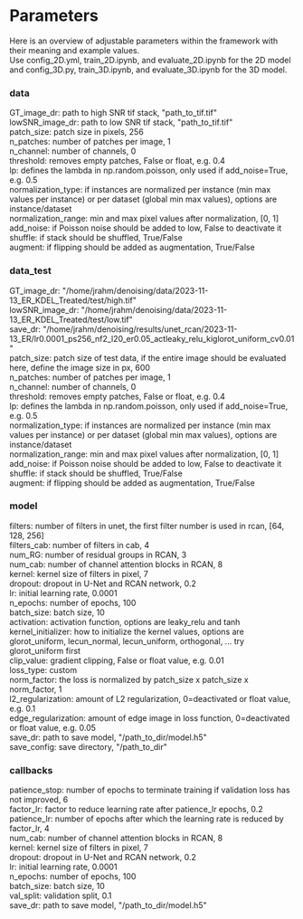 # Parameters
Here is an overview of adjustable parameters within the framework with their meaning and example values. </br>
Use config_2D.yml, train_2D.ipynb, and evaluate_2D.ipynb for the 2D model and config_3D.py, train_3D.ipynb, and evaluate_3D.ipynb for the 3D model. </br>

### data
GT_image_dr: path to high SNR tif stack, "path_to_tif.tif" </br>
lowSNR_image_dr: path to low SNR tif stack, "path_to_tif.tif" </br>
patch_size: patch size in pixels, 256 </br>
n_patches: number of patches per image, 1 </br>
n_channel: number of channels, 0 </br>
threshold: removes empty patches, False or float, e.g. 0.4 </br>
lp: defines the lambda in np.random.poisson, only used if add_noise=True, e.g. 0.5 </br>
normalization_type: if instances are normalized per instance (min max values per instance) or per dataset (global min max values), options are instance/dataset </br>
normalization_range: min and max pixel values after normalization, [0, 1] </br>
add_noise: if Poisson noise should be added to low, False to deactivate it </br>
shuffle: if stack should be shuffled, True/False </br>
augment: if flipping should be added as augmentation, True/False </br>

### data_test
GT_image_dr: "/home/jrahm/denoising/data/2023-11-13_ER_KDEL_Treated/test/high.tif" </br>
lowSNR_image_dr: "/home/jrahm/denoising/data/2023-11-13_ER_KDEL_Treated/test/low.tif" </br>
save_dr: "/home/jrahm/denoising/results/unet_rcan/2023-11-13_ER/lr0.0001_ps256_nf2_l20_er0.05_actleaky_relu_kiglorot_uniform_cv0.01" </br>
patch_size: patch size of test data, if the entire image should be evaluated here, define the image size in px, 600 </br>
n_patches: number of patches per image, 1 </br>
n_channel: number of channels, 0 </br>
threshold: removes empty patches, False or float, e.g. 0.4 </br>
lp: defines the lambda in np.random.poisson, only used if add_noise=True, e.g. 0.5 </br>
normalization_type: if instances are normalized per instance (min max values per instance) or per dataset (global min max values), options are instance/dataset </br>
normalization_range: min and max pixel values after normalization, [0, 1] </br>
add_noise: if Poisson noise should be added to low, False to deactivate it </br>
shuffle: if stack should be shuffled, True/False </br>
augment: if flipping should be added as augmentation, True/False </br>

### model
filters: number of filters in unet, the first filter number is used in rcan, [64, 128, 256] </br>
filters_cab: number of filters in cab, 4 </br>
num_RG: number of residual groups in RCAN, 3 </br>
num_cab: number of channel attention blocks in RCAN, 8 </br>
kernel: kernel size of filters in pixel, 7 </br>
dropout: dropout in U-Net and RCAN network, 0.2 </br>
lr: initial learning rate, 0.0001 </br>
n_epochs: number of epochs, 100 </br>
batch_size: batch size, 10 </br>
activation: activation function, options are leaky_relu and tanh </br>
kernel_initializer: how to initialize the kernel values, options are glorot_uniform, lecun_normal, lecun_uniform, orthogonal, ... try glorot_uniform first </br>
clip_value: gradient clipping, False or float value, e.g. 0.01 </br>
loss_type: custom </br>
norm_factor: the loss is normalized by patch_size x patch_size x norm_factor, 1 </br>
l2_regularization: amount of L2 regularization, 0=deactivated or float value, e.g. 0.1 </br>
edge_regularization: amount of edge image in loss function, 0=deactivated or float value, e.g. 0.05 </br>
save_dr: path to save model, "/path_to_dir/model.h5" </br>
save_config: save directory, "/path_to_dir" </br>

### callbacks
patience_stop: number of epochs to terminate training if validation loss has not improved, 6 </br>
factor_lr: factor to reduce learning rate after patience_lr epochs, 0.2 </br>
patience_lr: number of epochs after which the learning rate is reduced by factor_lr, 4 </br>
num_cab: number of channel attention blocks in RCAN, 8 </br>
kernel: kernel size of filters in pixel, 7 </br>
dropout: dropout in U-Net and RCAN network, 0.2 </br>
lr: initial learning rate, 0.0001 </br>
n_epochs: number of epochs, 100 </br>
batch_size: batch size, 10 </br>
val_split: validation split, 0.1 </br>
save_dr: path to save model, "/path_to_dir/model.h5" </br>